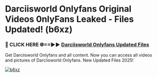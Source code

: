 # Darciisworld Onlyfans Original Videos 0nlyFans Leaked - Files Updated! (b6xz)

<h3>🔴 CLICK HERE 🌐==►► <a href="https://tinyurl.com/ehrbuxhb" rel="nofollow">Darciisworld Onlyfans Updated Files</a></h3>

Get Darciisworld Onlyfans and all content. Now you can access all videos and pictures of Darciisworld Onlyfans. New Updated Files 2025!

[![b6xz](https://i.imgur.com/lVYEuWS.gif)](https://tinyurl.com/ehrbuxhb)
